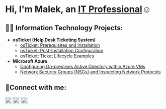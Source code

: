 <h1>Hi, I'm Malek, an <a href="https://www.linkedin.com/in/malek-khalil-1318a9341">IT Professional</a>☺</h1><h2>👨‍💻 Information Technology Projects:</h2>

- <b>osTicket (Help Desk Ticketing System)</b>
  - [osTicket: Prerequisites and Installation](https://github.com/malek-khalil/osticket-prereqs)
  - [osTicket: Post-Installation Configuration](https://github.com/malek-khalil/post-install-config)
  - [osTicket: Ticket Lifecycle Examples](https://github.com/malek-khalil/ticket-lifecycle)
- <b>Microsoft Azure</b>
  - [Configuring On-premises Active Directory within Azure VMs](https://github.com/malek-khalil/configure-ad)
  - [Network Security Groups (NSGs) and Inspecting Network Protocols](https://github.com/malek-khalil/azure-network-protocols)

<h2>🤳Connect with me:</h2>

[<img align="left" alt="Josh | Twitter" width="22px" src="https://cdn.jsdelivr.net/npm/simple-icons@v3/icons/twitter.svg" />][twitter]
[<img align="left" alt="Josh | LinkedIn" width="22px" src="https://cdn.jsdelivr.net/npm/simple-icons@v3/icons/linkedin.svg" />][linkedin]
[<img align="left" alt="Josh | Instagram" width="22px" src="https://cdn.jsdelivr.net/npm/simple-icons@v3/icons/instagram.svg" />][instagram]

[twitter]: [https://twitter.com/](https://x.com/vSpeechless)
[instagram]: https://www.instagram.com/
[linkedin]: https://www.linkedin.com/in/malek-khalil-1318a9341/
